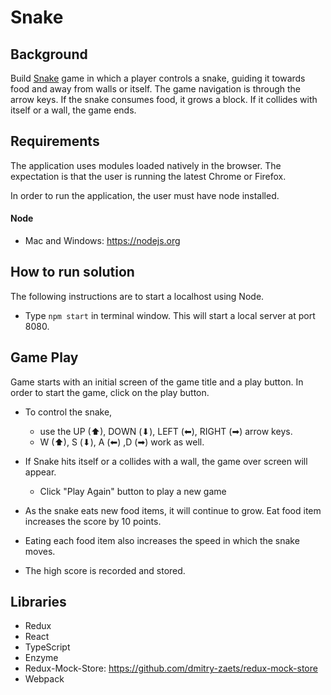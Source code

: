 # Snake

## Background

Build [Snake](<https://en.wikipedia.org/wiki/Snake_(video_game_genre)>) game in which a player controls a snake, guiding it towards food and away from walls or itself. The game navigation is through the arrow keys. If the snake consumes food, it grows a block. If it collides with itself or a wall, the game ends.

## Requirements

The application uses modules loaded natively in the browser. The expectation is that the user is running the latest Chrome or Firefox.

In order to run the application, the user must have node installed.

#### Node

- Mac and Windows: https://nodejs.org

## How to run solution

The following instructions are to start a localhost using Node.

- Type `npm start` in terminal window. This will start a local server at port 8080.

## Game Play

Game starts with an initial screen of the game title and a play button. In order to start the game, click on the play button.

- To control the snake,

  - use the UP (⬆), DOWN (⬇︎), LEFT (⬅︎), RIGHT (➡︎) arrow keys.
  - W (⬆), S (⬇︎), A (⬅︎) ,D (➡︎) work as well.

- If Snake hits itself or a collides with a wall, the game over screen will appear.

  - Click "Play Again" button to play a new game

- As the snake eats new food items, it will continue to grow. Eat food item increases the score by 10 points.

- Eating each food item also increases the speed in which the snake moves.

- The high score is recorded and stored.

## Libraries

- Redux
- React
- TypeScript
- Enzyme
- Redux-Mock-Store: https://github.com/dmitry-zaets/redux-mock-store
- Webpack
